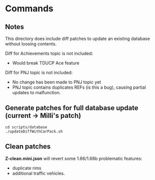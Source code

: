 # Commands

## Notes

This directory does include diff patches to update an existing database without loosing contents.

Diff for Achievements topic is not included:

- Would break TDUCP Ace feature

Diff for PNJ topic is not included:

- No change has been made to PNJ topic yet
- PNJ topic contains duplicates REFs (is this a bug), causing partial updates to malfunction.

## Generate patches for full database update (current -> Milli's patch)

    cd scripts/database
    ./updateDiffWithCarPack.sh

## Clean patches

**Z-clean.mini.json** will revert some 1.66/1.68b problematic features:

- duplicate rims
- additional traffic vehicles.
